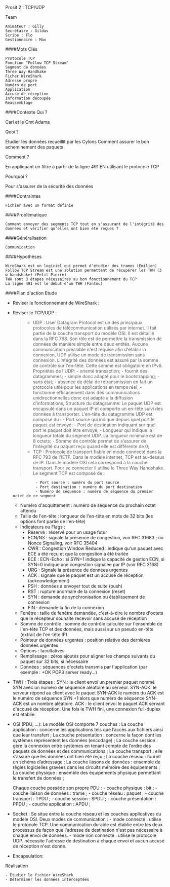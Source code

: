 ﻿Prosit 2 : TCP/UDP

Team

    Animateur : Gilly
    Secrétaire : Gildas
    Scribe : Flo
    Gestionnaire : Max

####Mots Clés

    Protocole TCP
    Fonction "Follow TCP Stream"
    Segment de données
    Three Way Handhake
    Ficher WireShark
    Adresse propre
    Numéro de port
    Application
    Accusé de réception
    Information découpée
    Réassemblage

####Contexte Qui ?

Carl et le Cmt Adama

Quoi ?

Etudier les données recueillit par les Cylons Comment assurer le bon acheminement des paquets

Comment ?

En appliquant un filtre à partir de la ligne 491 EN utilisant le protocole TCP

Pourquoi ?

Pour s'assurer de la sécurité des données

####Contraintes

    Fichier avec un format définie

####Problématique

    Comment envoyer des segments TCP tout en s'assurant de l'intégrité des données et vérifier qu'elles ont bien été reçues ?

####Généralisation

    Communication

####Hypothèses

    WireShark est un logiciel qui permet d'étudier des trames (Emilien)
    Follow TCP Stream est une solution permettant de récupérer les TWH (3 w handshake) (Petit Pierre)
    TWH sont 3 étapes nécessaires au bon fonctionnement du TCP
    La ligne 491 est le début d'un TWH (Fantou)

####Plan d'action Etude

* Réviser le fonctionnement de WireShark :

* Réviser le TCP/UDP :
	>* UDP :
		User Datagram Protocol est un des principaux protocoles de télécommunication utilisés par internet. Il fait partie de la couche transport du modèle OSI. Il est détaillé dans la RFC 768. Son rôle est de permettre la transmission de données de manière simple entre deux entités. Aucune communication préalable n'est requise afin d'établir la connexion, UDP utilise un mode de transmission sans connexion. L'intégrité des données est assuré par la somme de contrôle sur l'en-tête. Cette somme est obligatoire en IPv6.
		Propriétés de l'UDP: 
		- orienté transaction;
		- fournit des datagrammes;
		- simple donc adapté pour le bootstrapping;
		- sans état;
		- absence de délai de retransmission en fait un protocole utile pour les applications en temps réel;
		- fonctionne efficacement dans des communications unidirectionnelles donc est adapté à la diffusion d'informations;
		Structure du datagramme:
			Le paquet UDP est encapsulé dans un paquet IP et comporte un en-tête suivi des données à transporter.
			L'en-tête du datagramme UDP est composé du :
				- Port source qui indique depuis quel port le paquet est envoyé;
				- Port de destination indiquant sur quel port le paquet doit être envoyé;
				- Longueur qui indique la longueur totale du segment UDP. La longueur minimale est de 8 octets;
				- Somme de contrôle permet de s'assurer de l'intégrité du paquet reçu quand elle est différente de 0;
	>* TCP : 
		Protocole de transport fiable en mode connecté dans la RFC 793 de l'IETF. Dans le modèle internet, TCP est au-dessus de IP. Dans le modèle OSI cela correspond à la couche transport. Pour se connecter il utilise le Three Way Handshake.
		Le segment TCP est composé de :

				- Port source : numéro du port source
				- Port destination : numéro du port destination
				- Numéro de séquence : numéro de séquence du premier octet de ce segment
    - Numéro d'acquittement : numéro de séquence du prochain octet attendu
    - Taille de l'en-tête : longueur de l'en-tête en mots de 32 bits (les options font partie de l'en-tête)
    - Indicateurs ou Flags :
		* Réservé : réservé pour un usage futur
		* ECN/NS : signale la présence de congestion, voir RFC 31683 ; ou Nonce Signaling, voir RFC 35404
		* CWR : Congestion Window Reduced : indique qu'un paquet avec ECE a été reçu et que la congestion a été traitée
		*  ECE : ECN-Echo : si SYN=1 indique la capacité de gestion ECN, si SYN=0 indique une congestion signalée par IP (voir RFC 3168)
		* URG : Signale la présence de données urgentes
		* ACK : signale que le paquet est un accusé de réception (acknowledgement)
		* PSH : données à envoyer tout de suite (push)
		* RST : rupture anormale de la connexion (reset)
		* SYN : demande de synchronisation ou établissement de connexion
		* FIN : demande la fin de la connexion
	- Fenêtre : taille de fenêtre demandée, c'est-à-dire le nombre d'octets que le récepteur souhaite recevoir sans accusé de réception
	- Somme de contrôle : somme de contrôle calculée sur l'ensemble de l'en-tête TCP et des données, mais aussi sur un pseudo en-tête (extrait de l'en-tête IP)
	- Pointeur de données urgentes : position relative des dernières données urgentes
	- Options : facultatives
	- Remplissage : zéros ajoutés pour aligner les champs suivants du paquet sur 32 bits, si nécessaire
	- Données : séquences d'octets transmis par l'application (par exemple : +OK POP3 server ready...)
	
* TWH :
        Trois étapes :
            SYN : le client envoi un premier paquet nommé SYN avec un numéro de séquence aléatoire au serveur.
            SYN-ACK: le serveur répond au client avec le paquet SYN-ACK le numéro du ACK est le numéro de séquence SYN +1 alors que numéro de séquence SYN-ACK est un nombre aléatoire.
            ACK : le client envoi le paquet ACK servant d'accusé de réception.
        Une fois le TWH fini, une connexion full-duplex est établie.

* OSI (PDU, ...): Le modèle OSI comporte 7 couches :
        La couche application : concerne les applications tels que l’accès aux fichiers ainsi que leur transfert ;
        La couche présentation : concerne la façon dont les systèmes représentent les données (encodage) ;
        La couche session : gère la connexion entre systèmes en tenant compte de l’ordre des paquets de données et des communications ;
        La couche transport : elle s’assure que les données ont bien été reçu ;
        La couche réseau : fournit un schéma d’adressage ;
        La couche liasons de données : ensemble de règles logicielles gravées dans les circuits mémoire des équipements ;
        La couche physique : ensemble des équipements physique permettant le transfert de données ;

    Chaque couche possède son propre PDU :
       - couche physique : bit ;
       - couche liaison de données : trame ;
       - couche réseau : paquet ;
       - couche transport : TPDU ;
       - couche session : SPDU ;
       - couche présentation : PPDU ;
       - couche application : APDU ;
* Socket :
        Se situe entre la couche réseau et les couches applicatives du modèle OSI.
        Deux modes de communication :
           - mode connecté : utilise le protocole TCP. Une communication durable est établie entre les deux processus de façon que l'adresse de destination n'est pas nécessaire à chaque envoi de données.
           - mode non connecté : utilise le protocole UDP. nécessite l'adresse de destination à chaque envoi et aucun accusé de réception n'est donné.

* Encapsulation:

Réalisation

    - Etudier le fichier WireShark
    - Déterminer les données interceptées
